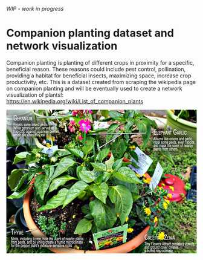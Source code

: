 
*WIP - work in progress* 

# Companion planting dataset and network visualization

Companion planting is planting of different crops in proximity for a specific, beneficial reason. These reasons could include pest control, pollination, providing a habitat for beneficial insects, maximizing space, increase crop productivity, etc. This is a dataset created from scraping the wikipedia page on companion planting and will be eventually used to create a network visualization of plants!: https://en.wikipedia.org/wiki/List_of_companion_plants

![Companion planting, image wikimedia commons](Companion-plant-peppers.png)

